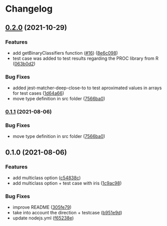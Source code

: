 # Changelog

## [0.2.0](https://www.github.com/mljs/roc-multiclass/compare/v0.1.0...v0.2.0) (2021-10-29)


### Features

* add getBinaryClassifiers function ([#16](https://www.github.com/mljs/roc-multiclass/issues/16)) ([8e6c098](https://www.github.com/mljs/roc-multiclass/commit/8e6c09862d6795f7a80d404445663fe6d27f5fd2))
* test case was added to test results regarding the PROC library from R ([063b0d2](https://www.github.com/mljs/roc-multiclass/commit/063b0d287356432e4e80b885eb06f1cc8b8cec89))


### Bug Fixes

* added jest-matcher-deep-close-to to test aproximated values in arrays for test cases ([1d64a66](https://www.github.com/mljs/roc-multiclass/commit/1d64a66faf34bf32bd92cdec692c9d0b4d3c9a9d))
* move type definition in src folder ([7566ba0](https://www.github.com/mljs/roc-multiclass/commit/7566ba09e8a1c7af1612c45b5d2402319aca29ff))

### [0.1.1](https://www.github.com/mljs/roc-multiclass/compare/v0.1.0...v0.1.1) (2021-08-06)


### Bug Fixes

* move type definition in src folder ([7566ba0](https://www.github.com/mljs/roc-multiclass/commit/7566ba09e8a1c7af1612c45b5d2402319aca29ff))

## 0.1.0 (2021-08-06)

### Features

- add multiclass option ([c54838c](https://www.github.com/mljs/roc-multiclass/commit/c54838c150e19b448a205f1f81e3ce5845cba539))
- add multiclass option + test case with iris ([1c9ac98](https://www.github.com/mljs/roc-multiclass/commit/1c9ac9813aa326b51fa7a2921d9f040bf517e9df))

### Bug Fixes

- improve README ([305fe79](https://www.github.com/mljs/roc-multiclass/commit/305fe79645367f4a83f7d667c3ca3d0df94efbde))
- take into account the direction + testcase ([b951e9d](https://www.github.com/mljs/roc-multiclass/commit/b951e9d190b5de431af2e980d41b9378906a5ed3))
- update nodejs.yml ([f65238e](https://www.github.com/mljs/roc-multiclass/commit/f65238e608fb769b00babab0eb1d3ec1ffa80643))
